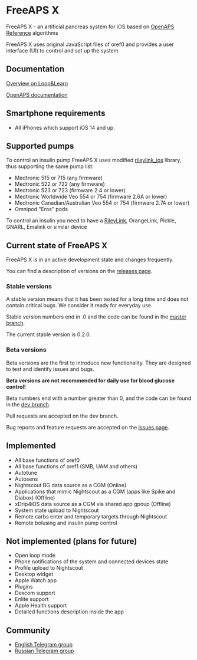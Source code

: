 # FreeAPS X

FreeAPS X - an artificial pancreas system for iOS based on [OpenAPS Reference](https://github.com/openaps/oref0) algorithms

FreeAPS X uses original JavaScript files of oref0 and provides a user interface (UI) to control and set up the system

## Documentation

[Overview on Loop&Learn](https://www.loopandlearn.org/freeaps-x/)

[OpenAPS documentation](https://openaps.readthedocs.io/en/latest/)

## Smartphone requirements

- All iPhones which support iOS 14 and up.

## Supported pumps

To control an insulin pump FreeAPS X uses modified [rileylink_ios](https://github.com/ps2/rileylink_ios) library, thus supporting the same pump list:

- Medtronic 515 or 715 (any firmware)
- Medtronic 522 or 722 (any firmware)
- Medtronic 523 or 723 (firmware 2.4 or lower)
- Medtronic Worldwide Veo 554 or 754 (firmware 2.6A or lower)
- Medtronic Canadian/Australian Veo 554 or 754 (firmware 2.7A or lower)
- Omnipod "Eros" pods

To control an insulin you need to have a [RileyLink](https://getrileylink.org), OrangeLink, Pickle, GNARL, Emalink or similar device

## Current state of FreeAPS X

FreeAPS X is in an active development state and changes frequently.

You can find a description of versions on the [releases page](https://github.com/ivalkou/freeaps/releases).

### Stable versions

A stable version means that it has been tested for a long time and does not contain critical bugs. We consider it ready for everyday use.

Stable version numbers end in .0 and the code can be found in the [master branch](https://github.com/ivalkou/freeaps/tree/master).

The current stable version is 0.2.0.

### Beta versions

Beta versions are the first to introduce new functionality. They are designed to test and identify issues and bugs.

**Beta versions are not recommended for daily use for blood glucose control!**

Beta numbers end with a number greater than 0, and the code can be found in the [dev brunch](https://github.com/ivalkou/freeaps/tree/dev).

Pull requests are accepted on the dev branch.

Bug reports and feature requests are accepted on the [Issues page](https://github.com/ivalkou/freeaps/issues).

## Implemented

- All base functions of oref0
- All base functions of oref1 (SMB, UAM and others)
- Autotune
- Autosens
- Nightscout BG data source as a CGM (Online)
- Applications that mimic Nightscout as a CGM (apps like Spike and Diabox) (Offline)
- xDrip4iOS data source as a CGM via shared app gpoup (Offline)
- System state upload to Nightscout
- Remote carbs enter and temporary targets through Nightscout
- Remote bolusing and insulin pump control

## Not implemented (plans for future)

- Open loop mode
- Phone notifications of the system and connected devices state
- Profile upload to Nightscout
- Desktop widget
- Apple Watch app
- Plugins
- Dexcom support
- Enlite support
- Apple Health support
- Detailed functions description inside the app

## Community

- [English Telegram group](https://t.me/freeapsx_eng)
- [Russian Telegram group](https://t.me/freeapsx)

